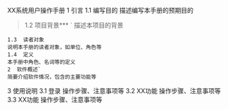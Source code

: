 XX系统用户操作手册
1  引言
1.1  编写目的
        描述编写本手册的预期目的   


> 1.2  项目背景***
       ` 描述本项目的背景
    
    1.3  读者对象
    说明本手册的读者对象，如单位、角色等
    1.4  定义
    本手册中角色、名词等的定义
    2  软件概述`
    简要介绍软件情况，包含的主要功能等 
3  使用说明
3.1  登录
        操作步骤、注意事项等 
3.2  XX功能
        操作步骤、注意事项等  
3.3  XX功能
        操作步骤、注意事项等  
